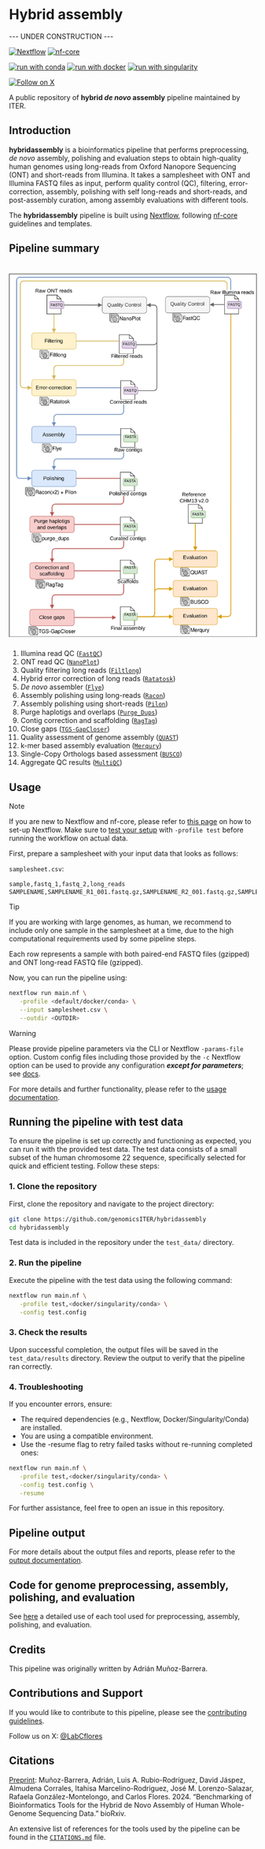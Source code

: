 # Hybrid assembly

--- UNDER CONSTRUCTION ---

<!--[![GitHub Actions CI Status](https://github.com/nf-core/viralrecon/workflows/nf-core%20CI/badge.svg)](https://github.com/nf-core/viralrecon/actions?query=workflow%3A%22nf-core+CI%22)
[![GitHub Actions Linting Status](https://github.com/nf-core/viralrecon/workflows/nf-core%20linting/badge.svg)](https://github.com/nf-core/viralrecon/actions?query=workflow%3A%22nf-core+linting%22)
[![AWS CI](https://img.shields.io/badge/CI%20tests-full%20size-FF9900?logo=Amazon%20AWS)](https://nf-co.re/viralrecon/results)
[![Cite with Zenodo](http://img.shields.io/badge/DOI-10.5281/zenodo.3901628-1073c8)](https://doi.org/10.5281/zenodo.3901628)
-->

[![Nextflow](https://img.shields.io/badge/nextflow%20DSL2-%E2%89%A524.04.2-23aa62.svg)](https://www.nextflow.io/)
[![nf-core](https://img.shields.io/badge/build_using-nf--core-1a9655)](https://nf-co.re/)

[![run with conda](http://img.shields.io/badge/run%20with-conda-3EB049?labelColor=000000&logo=anaconda)](https://docs.conda.io/en/latest/)
[![run with docker](https://img.shields.io/badge/run%20with-docker-0db7ed?labelColor=000000&logo=docker)](https://www.docker.com/)
[![run with singularity](https://img.shields.io/badge/run%20with-singularity-1d355c.svg?labelColor=000000)](https://sylabs.io/docs/)

[![Follow on X](http://img.shields.io/badge/%40LabCFlores-1DA1F2?labelColor=000000&logo=X)](https://x.com/LabCFlores)
<!--[![Get help on Slack](http://img.shields.io/badge/slack-nf--core%20%23viralrecon-4A154B?labelColor=000000&logo=slack)](https://nfcore.slack.com/channels/viralrecon)
[![Watch on YouTube](http://img.shields.io/badge/youtube-nf--core-FF0000?labelColor=000000&logo=youtube)](https://www.youtube.com/c/nf-core)-->

A public repository of **hybrid *de novo* assembly** pipeline maintained by ITER.

## Introduction

**hybridassembly** is a bioinformatics pipeline that performs preprocessing, *de novo* assembly, polishing and evaluation steps to obtain high-quality human genomes using long-reads from Oxford Nanopore Sequencing (ONT) and short-reads from Illumina. It takes a samplesheet with ONT and Illumina FASTQ files as input, perform quality control (QC), filtering, error-correction, assembly, polishing with self long-reads and short-reads, and post-assembly curation, among assembly evaluations with different tools.

The **hybridassembly** pipeline is built using [Nextflow](https://www.nextflow.io/), following [nf-core](https://nf-co.re) guidelines and templates.

## Pipeline summary

<h1>
  <picture>
    <source media="(prefers-color-scheme: dark)" srcset="docs/images/Simplified pipeline.drawio.svg">
    <img alt="Hybrid assembly pipeline" src="docs/images/Simplified pipeline.drawio.svg">
  </picture>
</h1>

1. Illumina read QC ([`FastQC`](https://www.bioinformatics.babraham.ac.uk/projects/fastqc/))
2. ONT read QC ([`NanoPlot`](https://github.com/wdecoster/NanoPlot))
3. Quality filtering long reads ([`Filtlong`](https://github.com/rrwick/Filtlong))
4. Hybrid error correction of long reads ([`Ratatosk`](https://github.com/DecodeGenetics/Ratatosk))
5. *De novo* assembler ([`Flye`](https://github.com/fenderglass/Flye))
6. Assembly polishing using long-reads ([`Racon`](https://github.com/isovic/racon))
7. Assembly polishing using short-reads ([`Pilon`](https://github.com/broadinstitute/pilon))
8. Purge haplotigs and overlaps ([`Purge_Dups`](https://github.com/dfguan/purge_dups))
9. Contig correction and scaffolding ([`RagTag`](https://github.com/malonge/RagTag))
10. Close gaps ([`TGS-GapCloser`](https://github.com/BGI-Qingdao/TGS-GapCloser))
11. Quality assessment of genome assembly ([`QUAST`](https://quast.sourceforge.net/))
12. k-mer based assembly evaluation ([`Merqury`](https://github.com/marbl/merqury))
13. Single-Copy Orthologs based assessment ([`BUSCO`](https://busco.ezlab.org/))
14. Aggregate QC results ([`MultiQC`](http://multiqc.info/))

## Usage

> [!NOTE]
> If you are new to Nextflow and nf-core, please refer to [this page](https://nf-co.re/docs/usage/installation) on how to set-up Nextflow. Make sure to [test your setup](https://nf-co.re/docs/usage/introduction#how-to-run-a-pipeline) with `-profile test` before running the workflow on actual data.

First, prepare a samplesheet with your input data that looks as follows:

`samplesheet.csv`:

```csv
sample,fastq_1,fastq_2,long_reads
SAMPLENAME,SAMPLENAME_R1_001.fastq.gz,SAMPLENAME_R2_001.fastq.gz,SAMPLENAME_LR.fastq.gz
```

> [!TIP]
> If you are working with large genomes, as human, we recommend to include only one sample in the samplesheet at a time, due to the high computational requirements used by some pipeline steps.

Each row represents a sample with both paired-end FASTQ files (gzipped) and ONT long-read FASTQ file (gzipped).

Now, you can run the pipeline using:

```bash
nextflow run main.nf \
   -profile <default/docker/conda> \
   --input samplesheet.csv \
   --outdir <OUTDIR>
```

> [!WARNING]
> Please provide pipeline parameters via the CLI or Nextflow `-params-file` option. Custom config files including those provided by the `-c` Nextflow option can be used to provide any configuration _**except for parameters**_;
> see [docs](https://nf-co.re/usage/configuration#custom-configuration-files).

For more details and further functionality, please refer to the [usage documentation](docs/usage.md).

## Running the pipeline with test data

To ensure the pipeline is set up correctly and functioning as expected, you can run it with the provided test data. The test data consists of a small subset of the human chromosome 22 sequence, specifically selected for quick and efficient testing. Follow these steps:

### 1. Clone the repository

First, clone the repository and navigate to the project directory:

```bash
git clone https://github.com/genomicsITER/hybridassembly
cd hybridassembly
```

Test data is included in the repository under the `test_data/` directory.

### 2. Run the pipeline

Execute the pipeline with the test data using the following command:

```bash
nextflow run main.nf \
   -profile test,<docker/singularity/conda> \
   -config test.config
```

### 3. Check the results

Upon successful completion, the output files will be saved in the `test_data/results` directory. Review the output to verify that the pipeline ran correctly.

### 4. Troubleshooting

If you encounter errors, ensure:

- The required dependencies (e.g., Nextflow, Docker/Singularity/Conda) are installed.
- You are using a compatible environment.
- Use the -resume flag to retry failed tasks without re-running completed ones:

```bash
nextflow run main.nf \
   -profile test,<docker/singularity/conda> \
   -config test.config \
   -resume
```

For further assistance, feel free to open an issue in this repository.

## Pipeline output

For more details about the output files and reports, please refer to the [output documentation](docs/output.md).

## Code for genome preprocessing, assembly, polishing, and evaluation

See [here](docs/benchmarking_code.md) a detailed use of each tool used for preprocessing, assembly, polishing, and evaluation.

## Credits

This pipeline was originally written by Adrián Muñoz-Barrera.

<!-- TODO Add the reference to the paper -->

<!-- TODO Add funding -->

## Contributions and Support

If you would like to contribute to this pipeline, please see the [contributing guidelines](.github/CONTRIBUTING.md).

Follow us on X: [@LabCflores](https://x.com/LabCflores)

## Citations

[Preprint](https://www.biorxiv.org/content/10.1101/2024.05.28.595812v1): Muñoz-Barrera, Adrián, Luis A. Rubio-Rodríguez, David Jáspez, Almudena Corrales, Itahisa Marcelino-Rodriguez, José M. Lorenzo-Salazar, Rafaela González-Montelongo, and Carlos Flores. 2024. “Benchmarking of Bioinformatics Tools for the Hybrid de Novo Assembly of Human Whole-Genome Sequencing Data.” bioRxiv.

An extensive list of references for the tools used by the pipeline can be found in the [`CITATIONS.md`](CITATIONS.md) file.
